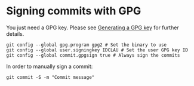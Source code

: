 # Signing commits with GPG
You just need a GPG key. Please see [Generating a GPG key](Generating-a-GPG-key.md) for further details.

```
git config --global gpg.program gpg2 # Set the binary to use
git config --global user.signingkey IDCLAU # Set the user GPG key ID
git config --global commit.gpgsign true # Always sign the commits
```

In order to manually sign a commit:
```
git commit -S -m "Commit message"
```
